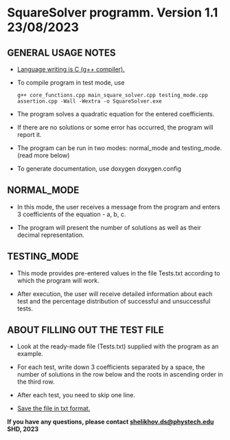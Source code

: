 # SquareSolver programm. Version 1.1 23/08/2023

## GENERAL USAGE NOTES

+ <u>Language writing is C (g++ compiler).</u>

+ To compile program in test mode, use

  `g++ core_functions.cpp main_square_solver.cpp testing_mode.cpp assertion.cpp -Wall -Wextra -o SquareSolver.exe`

+ The program solves a quadratic equation for the entered coefficients. 

+ If there are no solutions or some error has occurred, the program will report it. 

+ The program can be run in two modes: normal_mode and testing_mode. (read more below)

+ To generate documentation, use doxygen doxygen.config

## NORMAL_MODE

+ In this mode, the user receives a message from the program and enters 3 coefficients of the equation - a, b, c. 

+ The program will present the number of solutions as well as their decimal representation.

## TESTING_MODE

+ This mode provides pre-entered values in the file Tests.txt according to which the program will work. 

+ After execution, the user will receive detailed information about each test and the percentage distribution of successful and unsuccessful tests.

## ABOUT FILLING OUT THE TEST FILE

+ Look at the ready-made file (Tests.txt) supplied with the program as an example.

+ For each test, write down 3 coefficients separated by a space, the number of solutions in the row below and the roots in ascending order in the third row.

+ After each test, you need to skip one line.

+ <u>Save the file in txt format.</u>
 

**If you have any questions, please contact <shelikhov.ds@phystech.edu>
SHD, 2023**

